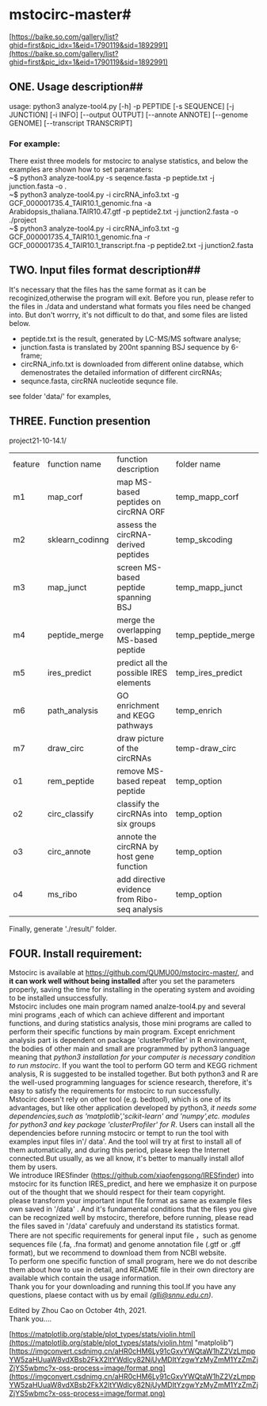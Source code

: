 # mstocirc-master#
[https://baike.so.com/gallery/list?ghid=first&pic_idx=1&eid=1790119&sid=1892991](https://baike.so.com/gallery/list?ghid=first&pic_idx=1&eid=1790119&sid=1892991)
## ONE. Usage description##
usage: python3 analyze-tool4.py [-h] -p PEPTIDE [-s SEQUENCE] [-j JUNCTION] [-i INFO] [--output OUTPUT] [--annote ANNOTE] [--genome GENOME] [--transcript TRANSCRIPT]<br>
### For example:
There exist three models for mstocirc to analyse statistics, and below the examples are shown how to set paramaters: <br>
~$ python3 analyze-tool4.py -s seqence.fasta -p peptide.txt -j junction.fasta -o . <br>
~$ python3 analyze-tool4.py -i circRNA\_info3.txt -g GCF_000001735.4\_TAIR10.1\_genomic.fna -a Arabidopsis\_thaliana.TAIR10.47.gtf -p peptide2.txt -j junction2.fasta -o ./project <br>
~$ python3 analyze-tool4.py -i circRNA\_info3.txt -g GCF\_000001735.4\_TAIR10.1\_genomic.fna -r GCF\_000001735.4\_TAIR10.1\_transcript.fna -p peptide2.txt -j junction2.fasta

>
## TWO. Input files format description##

It's necessary that the files has the same format as it can be recoginized,otherwise the program will exit. Before you run, please refer to the files in ./data and understand what formats you files need be changed into.  But don't worrry, it's not difficult to do that, and some files are listed below.<br>
 + peptide.txt is the result, generated by LC-MS/MS software analyse;<br>
 + junction.fasta is translated by 200nt spanning BSJ sequence by 6-frame;<br>
 + circRNA_info.txt is downloaded from different online databse, which demenostrates the detailed information of different circRNAs;<br>
 + sequnce.fasta, circRNA nucleotide sequnce file.<br>

see folder 'data/' for examples,
 
>
## THREE. Function presention
    
project21-10-14.1/


<table>
<tr>
<td>feature </td><td>function name </td><td> function description</td><td> folder name</td>
</tr>
<tr>
<td>m1</td> <td> map_corf</td><td> map MS-based peptides on circRNA ORF </td><td>temp_mapp_corf </td>
</tr>
<tr> 
<td>m2</td><td>sklearn_codinng</td><td>assess the circRNA-derived peptides             </td><td>temp_skcoding</td>
</tr>
<tr>
<td> m3 </td><td>map_junct</td><td> screen MS-based peptide spanning BSJ</td><td> temp_mapp_junct</td>
</tr>
<tr>
<td>m4</td><td> peptide_merge </td><td> merge the overlapping MS-based peptide          </td><td>temp_peptide_merge</td>
</tr>
<tr>
<td>m5 </td><td> ires_predict</td><td> predict all the possible IRES elements          </td><td> temp_ires_predict</td>
</tr>
<tr>
<td>m6 </td><td> path_analysis </td><td> GO enrichment and KEGG pathways </td><td> temp_enrich</td>
</tr>
<tr>
<td>m7 </td><td> draw_circ </td><td> draw picture of the circRNAs </td><td> temp-draw_circ</td>
<tr>
<td>o1 </td><td> rem_peptide </td><td> remove MS-based repeat peptide </td><td> temp_option</td>
</tr>    
<tr>
<td>o2 </td><td> circ_classify</td><td> classify the circRNAs into six groups           </td><td> temp_option</td>
</tr>
<tr>
<td>o3</td><td> circ_annote </td><td>annote the circRNA by host gene function </td><td>temp_option</td>
</tr>
<tr>
<td>o4</td><td> ms_ribo </td><td> add directive evidence from Ribo-seq analysis              </td><td>temp_option</td>                           
</tr>
</table>
Finally, generate './result/' folder.

 
>
## FOUR. Install requirement:
Mstocirc is available at https://github.com/QUMU00/mstocirc-master/, and **it can work well without being installed** after you set the parameters properly, saving the time for installing in the operating system and avoiding to be installed unsuccessfully.<br>
Mstocirc includes one main program named analze-tool4.py and several mini programs ,each of which can achieve different and important functions, and during statistics analysis, those mini programs are called to perform their specific functions by main program. Except enrichment analysis part is dependent on package 'clusterProfiler' in R environment, the bodies of other main and small are programmed by python3 language meaning that *python3 installation for your computer is necessary condition to run mstocirc*. If you want the tool to perform GO term and KEGG richment analysis, R is suggested to be installed together. But both python3 and R are the well-used programming languages for science research, therefore, it's easy to satisfy the requirements for mstocirc to run successfully.<br>
Mstocirc doesn't rely on other tool (e.g. bedtool), which is one of its advantages, but like other application developed by python3, *it needs some dependencies,such as 'matplotlib','scikit-learn' and 'numpy',etc.  modules for python3 and key package 'clusterProfiler' for R*. Users can install all the dependencies before running mstocirc or tempt to run the tool with examples input files in'/ data'. And the tool will try at first to install all of them automatically, and during this period, please keep the Internet connected.But usually, as we all know, it's better to manually install allof them by users. <br>
We introduce IRESfinder (https://github.com/xiaofengsong/IRESfinder) into mstocirc for its function IRES_predict, and here we emphasize it on purpose out of the thought that we should respect for their team copyright.<br> 
please transform your important input file format as same as example files own saved in '/data' . And it's fundamental conditions that the files you give can be recognized well by mstocirc, therefore, before running, please read the files saved in '/data' carefuuly and understand its statistics format. There are not specific requirements for general input file ，such as genome sequences file (.fa, .fna format) and genome annotation file (.gtf or .gff format), but we recommend to download them from NCBI website. <br>
To perform one specific function of small program, here we do not describe them about how to use in detail, and README file in their own directory are available which contain the usage information.<br>
Thank you for your downloading and running this tool.If you have any questions, plaese contact with us by email *(glli@snnu.edu.cn)*.

Edited by Zhou Cao on October 4th, 2021.<br>
Thank you....

[https://matplotlib.org/stable/plot_types/stats/violin.html](https://matplotlib.org/stable/plot_types/stats/violin.html "matplolib")
[https://imgconvert.csdnimg.cn/aHR0cHM6Ly91cGxvYWQtaW1hZ2VzLmppYW5zaHUuaW8vdXBsb2FkX2ltYWdlcy82NjUyMDItYzgwYzMyZmM1YzZmZjZjYS5wbmc?x-oss-process=image/format,png](https://imgconvert.csdnimg.cn/aHR0cHM6Ly91cGxvYWQtaW1hZ2VzLmppYW5zaHUuaW8vdXBsb2FkX2ltYWdlcy82NjUyMDItYzgwYzMyZmM1YzZmZjZjYS5wbmc?x-oss-process=image/format,png)

